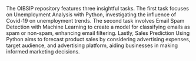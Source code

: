 The OIBSIP repository features three insightful tasks. The first task focuses on Unemployment Analysis with Python, investigating the influence of Covid-19 on unemployment trends. The second task involves Email Spam Detection with Machine Learning to create a model for classifying emails as spam or non-spam, enhancing email filtering. Lastly, Sales Prediction Using Python aims to forecast product sales by considering advertising expenses, target audience, and advertising platform, aiding businesses in making informed marketing decisions.
